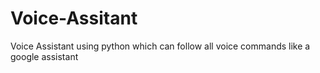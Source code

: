 # Voice-Assitant
Voice Assistant using python which can follow all voice commands like a google assistant
